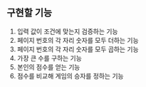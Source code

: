 ## 구현할 기능

1. 입력 값이 조건에 맞는지 검증하는 기능
2. 페이지 번호의 각 자리 숫자를 모두 더하는 기능
3. 페이지 번호의 각 자리 숫자를 모두 곱하는 기능
4. 가장 큰 수를 구하는 기능
5. 본인의 점수를 얻는 기능
6. 점수를 비교해 게임의 승자를 정하는 기능